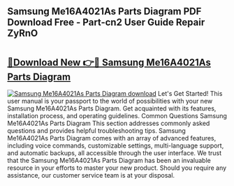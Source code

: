 ## Samsung Me16A4021As Parts Diagram PDF Download Free - Part-cn2 User Guide Repair ZyRnO

# <h2><a href="http://dfrl6v.blite.top/?on=Samsung+Me16A4021As+Parts+Diagram">🔗Download New 👉🔴 Samsung Me16A4021As Parts Diagram</a></h2>

[![Samsung Me16A4021As Parts Diagram download](https://i.imgur.com/lujVjoI.png)](http://dfrl6v.blite.top/?on=Samsung+Me16A4021As+Parts+Diagram)
Let's Get Started! This user manual is your passport to the world of possibilities with your new Samsung Me16A4021As Parts Diagram. Get acquainted with its features, installation process, and operating guidelines. Common Questions Samsung Me16A4021As Parts Diagram This section addresses commonly asked questions and provides helpful troubleshooting tips. Samsung Me16A4021As Parts Diagram comes with an array of advanced features, including voice commands, customizable settings, multi-language support, and automatic backups, all accessible through the user interface. We trust that the Samsung Me16A4021As Parts Diagram has been an invaluable resource in your efforts to master your new product. Should you require any assistance, our customer service team is at your disposal.
